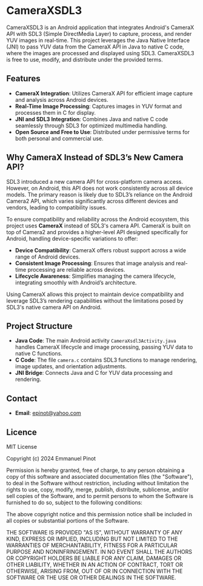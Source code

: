 # CameraXSDL3

CameraXSDL3 is an Android application that integrates Android's CameraX API with SDL3 (Simple DirectMedia Layer) to capture, process, and render YUV images in real-time. This project leverages the Java Native Interface (JNI) to pass YUV data from the CameraX API in Java to native C code, where the images are processed and displayed using SDL3. CameraXSDL3 is free to use, modify, and distribute under the provided terms.

## Features
- **CameraX Integration**: Utilizes CameraX API for efficient image capture and analysis across Android devices.
- **Real-Time Image Processing**: Captures images in YUV format and processes them in C for display.
- **JNI and SDL3 Integration**: Combines Java and native C code seamlessly through SDL3 for optimized multimedia handling.
- **Open Source and Free to Use**: Distributed under permissive terms for both personal and commercial use.

## Why CameraX Instead of SDL3’s New Camera API?

SDL3 introduced a new camera API for cross-platform camera access. However, on Android, this API does not work consistently across all device models. The primary reason is likely due to SDL3’s reliance on the Android Camera2 API, which varies significantly across different devices and vendors, leading to compatibility issues.

To ensure compatibility and reliability across the Android ecosystem, this project uses **CameraX** instead of SDL3's camera API. CameraX is built on top of Camera2 and provides a higher-level API designed specifically for Android, handling device-specific variations to offer:
- **Device Compatibility**: CameraX offers robust support across a wide range of Android devices.
- **Consistent Image Processing**: Ensures that image analysis and real-time processing are reliable across devices.
- **Lifecycle Awareness**: Simplifies managing the camera lifecycle, integrating smoothly with Android’s architecture.

Using CameraX allows this project to maintain device compatibility and leverage SDL3’s rendering capabilities without the limitations posed by SDL3's native camera API on Android.

## Project Structure
- **Java Code**: The main Android activity `CameraXsdl3Activity.java` handles CameraX lifecycle and image processing, passing YUV data to native C functions.
- **C Code**: The file `camera.c`  contains SDL3 functions to manage rendering, image updates, and orientation adjustments.
- **JNI Bridge**: Connects Java and C for YUV data processing and rendering.

## Contact
- **Email**: epinot@yahoo.com

## Licence
MIT License

Copyright (c) 2024 Emmanuel Pinot

Permission is hereby granted, free of charge, to any person obtaining a copy
of this software and associated documentation files (the "Software"), to deal
in the Software without restriction, including without limitation the rights
to use, copy, modify, merge, publish, distribute, sublicense, and/or sell
copies of the Software, and to permit persons to whom the Software is
furnished to do so, subject to the following conditions:

The above copyright notice and this permission notice shall be included in all
copies or substantial portions of the Software.

THE SOFTWARE IS PROVIDED "AS IS", WITHOUT WARRANTY OF ANY KIND, EXPRESS OR
IMPLIED, INCLUDING BUT NOT LIMITED TO THE WARRANTIES OF MERCHANTABILITY,
FITNESS FOR A PARTICULAR PURPOSE AND NONINFRINGEMENT. IN NO EVENT SHALL THE
AUTHORS OR COPYRIGHT HOLDERS BE LIABLE FOR ANY CLAIM, DAMAGES OR OTHER
LIABILITY, WHETHER IN AN ACTION OF CONTRACT, TORT OR OTHERWISE, ARISING FROM,
OUT OF OR IN CONNECTION WITH THE SOFTWARE OR THE USE OR OTHER DEALINGS IN THE
SOFTWARE.
